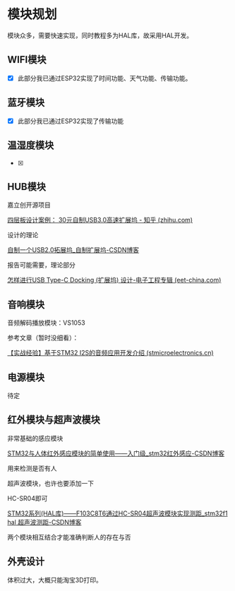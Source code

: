 # 模块规划

模块众多，需要快速实现，同时教程多为HAL库，故采用HAL开发。



## WIFI模块

- [x] 此部分我已通过ESP32实现了时间功能、天气功能、传输功能。 

## 蓝牙模块

- [x] 此部分我已通过ESP32实现了传输功能



## 温湿度模块

- [x] 

## HUB模块

嘉立创开源项目

[四层板设计案例： 30元自制USB3.0高速扩展坞 - 知乎 (zhihu.com)](https://zhuanlan.zhihu.com/p/597915081)



设计的理论

[自制一个USB2.0拓展坞_自制扩展坞-CSDN博客](https://blog.csdn.net/Furchtlos_Li/article/details/126455365)



报告可能需要，理论部分

[怎样进行USB Type-C Docking (扩展坞) 设计-电子工程专辑 (eet-china.com)](https://www.eet-china.com/news/201712261446.html)



## 音响模块

音频解码播放模块：VS1053





参考文章（暂时没细看）：

[【实战经验】基于STM32 I2S的音频应用开发介绍 (stmicroelectronics.cn)](https://shequ.stmicroelectronics.cn/thread-613834-1-1.html)









## 电源模块

待定









## 红外模块与超声波模块

非常基础的感应模块

[STM32与人体红外感应模块的简单使用——入门级_stm32红外感应-CSDN博客](https://blog.csdn.net/weixin_46199479/article/details/117309138)

用来检测是否有人



超声波模块，也许也要添加一下

HC-SR04即可

[STM32系列(HAL库)——F103C8T6通过HC-SR04超声波模块实现测距_stm32f1 hal 超声波测距-CSDN博客](https://blog.csdn.net/lwb450921/article/details/123670786)

两个模块相互结合才能准确判断人的存在与否



















## 外壳设计

体积过大，大概只能淘宝3D打印。




